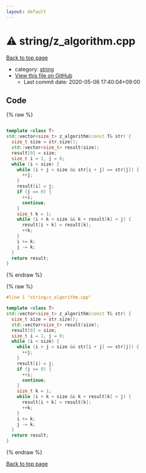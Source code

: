 ```yaml
---
layout: default
---
```


<!-- mathjax config similar to math.stackexchange -->
<script type="text/javascript" async
  src="https://cdnjs.cloudflare.com/ajax/libs/mathjax/2.7.5/MathJax.js?config=TeX-MML-AM_CHTML">
</script>
<script type="text/x-mathjax-config">
  MathJax.Hub.Config({
    TeX: { equationNumbers: { autoNumber: "AMS" }},
    tex2jax: {
      inlineMath: [ ['$','$'] ],
      processEscapes: true
    },
    "HTML-CSS": { matchFontHeight: false },
    displayAlign: "left",
    displayIndent: "2em"
  });
</script>

<script type="text/javascript" src="https://cdnjs.cloudflare.com/ajax/libs/jquery/3.4.1/jquery.min.js"></script>
<script src="https://cdn.jsdelivr.net/npm/jquery-balloon-js@1.1.2/jquery.balloon.min.js" integrity="sha256-ZEYs9VrgAeNuPvs15E39OsyOJaIkXEEt10fzxJ20+2I=" crossorigin="anonymous"></script>
<script type="text/javascript" src="../../assets/js/copy-button.js"></script>
<link rel="stylesheet" href="../../assets/css/copy-button.css" />


# :warning: string/z_algorithm.cpp

<a href="../../index.html">Back to top page</a>

* category: <a href="../../index.html#b45cffe084dd3d20d928bee85e7b0f21">string</a>
* <a href="{{ site.github.repository_url }}/blob/master/string/z_algorithm.cpp">View this file on GitHub</a>
    - Last commit date: 2020-05-06 17:40:04+09:00




## Code

<a id="unbundled"></a>
{% raw %}
```cpp

template <class T>
std::vector<size_t> z_algorithm(const T& str) {
  size_t size = str.size();
  std::vector<size_t> result(size);
  result[0] = size;
  size_t i = 1, j = 0;
  while (i < size) {
    while (i + j < size && str[i + j] == str[j]) {
      ++j;
    }
    result[i] = j;
    if (j == 0) { 
      ++i; 
      continue; 
    }
    size_t k = 1;
    while (i + k < size && k + result[k] < j) { 
      result[i + k] = result[k];
      ++k; 
    }
    i += k;
    j -= k;
  }
  return result;
}

```
{% endraw %}

<a id="bundled"></a>
{% raw %}
```cpp
#line 1 "string/z_algorithm.cpp"

template <class T>
std::vector<size_t> z_algorithm(const T& str) {
  size_t size = str.size();
  std::vector<size_t> result(size);
  result[0] = size;
  size_t i = 1, j = 0;
  while (i < size) {
    while (i + j < size && str[i + j] == str[j]) {
      ++j;
    }
    result[i] = j;
    if (j == 0) { 
      ++i; 
      continue; 
    }
    size_t k = 1;
    while (i + k < size && k + result[k] < j) { 
      result[i + k] = result[k];
      ++k; 
    }
    i += k;
    j -= k;
  }
  return result;
}

```
{% endraw %}

<a href="../../index.html">Back to top page</a>

